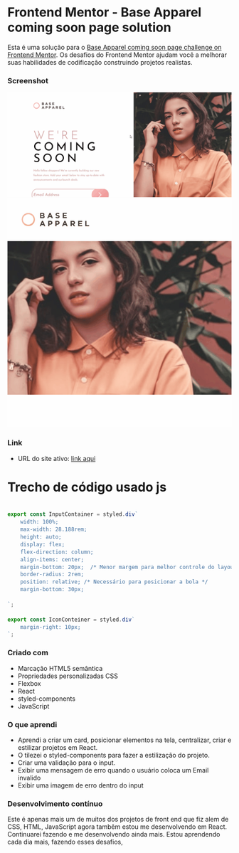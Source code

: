 # Frontend Mentor - Base Apparel coming soon page solution

Esta é uma solução para o [Base Apparel coming soon page challenge on Frontend Mentor](https://www.frontendmentor.io/challenges/base-apparel-coming-soon-page-5d46b47f8db8a7063f9331a0). Os desafios do Frontend Mentor ajudam você a melhorar suas habilidades de codificação construindo projetos realistas.
### Screenshot

![](./src/img/Animação4.gif)
![](./src/img/Animação3.gif)



### Link

- URL do site ativo: [link aqui](https://andersonf-dev.github.io/Intro-component-with-sign-up-form/)

# Trecho de código usado js
```js

export const InputContainer = styled.div`
    width: 100%;
    max-width: 28.188rem;
    height: auto;
    display: flex;
    flex-direction: column;
    align-items: center;
    margin-bottom: 20px;  /* Menor margem para melhor controle do layout */
    border-radius: 2rem;
    position: relative; /* Necessário para posicionar a bola */
    margin-bottom: 30px;
    
`;

export const IconConteiner = styled.div`
    margin-right: 10px;
`;
```
### Criado com
- Marcação HTML5 semântica
- Propriedades personalizadas CSS
- Flexbox
- React
- styled-components
- JavaScript

### O que aprendi

- Aprendi a criar um card, posicionar elementos na tela, centralizar, criar e estilizar projetos em React.
- O tilezei o styled-components para fazer a estilização do projeto. 
- Criar uma validação para o input.
- Exibir uma mensagem de erro quando o usuário coloca um Email invalido
- Exibir uma imagem de erro dentro do input

### Desenvolvimento contínuo

Este é apenas mais um de muitos dos projetos de front end que fiz alem de CSS, HTML, JavaScript agora tambêm estou me desenvolvendo em React. Continuarei fazendo e me desenvolvendo ainda mais. Estou aprendendo cada dia mais, fazendo esses desafios, 